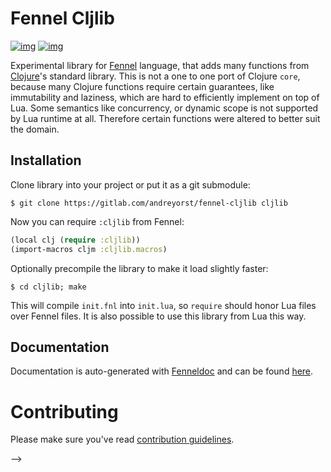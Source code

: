 # Fennel Cljlib

[![img](https://gitlab.com/andreyorst/fennel-cljlib/badges/master/pipeline.svg)](https://gitlab.com/andreyorst/fennel-cljlib/-/commits/master)
[![img](https://gitlab.com/andreyorst/fennel-cljlib/badges/master/coverage.svg)](https://gitlab.com/andreyorst/fennel-cljlib/-/commits/master)

Experimental library for [Fennel](https://fennel-lang.org/) language, that adds many functions from [Clojure](https://clojure.org/)'s standard library.
This is not a one to one port of Clojure `core`, because many Clojure functions require certain guarantees, like immutability and laziness, which are hard to efficiently implement on top of Lua.
Some semantics like concurrency, or dynamic scope is not supported by Lua runtime at all.
Therefore certain functions were altered to better suit the domain.

## Installation

Clone library into your project or put it as a git submodule:

    $ git clone https://gitlab.com/andreyorst/fennel-cljlib cljlib

Now you can require `:cljlib` from Fennel:

``` clojure
(local clj (require :cljlib))
(import-macros cljm :cljlib.macros)
```

Optionally precompile the library to make it load slightly faster:

    $ cd cljlib; make

This will compile `init.fnl` into `init.lua`, so `require` should honor Lua files over Fennel files.
It is also possible to use this library from Lua this way.

## Documentation

Documentation is auto-generated with [Fenneldoc](https://gitlab.com/andreyorst/fenneldoc) and can be found [here](https://gitlab.com/andreyorst/fennel-cljlib/-/tree/master/doc).

# Contributing

Please make sure you've read [contribution guidelines](https://gitlab.com/andreyorst/fennel-cljlib/-/tree/master/CONTRIBUTING.md).

<!--  LocalWords:  Lua submodule precompile cljlib docstring config
<!--  LocalWords:  namespace destructure
 -->
 -->
